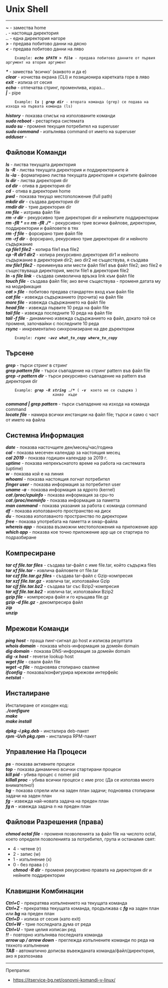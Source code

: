 # Unix Shell
-----------------------------------------------  

**_~_** - замества home  
**_._** - настояща директория  
**_.._** - една директория нагоре  
**_>_**  - предава побитово данни на дясно  
**_<_**  - предава побитово данни на ляво  
<pre><code>    Example: <b><i>echo $PATH > file</i></b> - предава побитово данните от първия аргумент на втория аргумент  </code></pre> 
**_*_** - замества 'всичко' (каквото и да е)  
**_clear_** - изчиства екрана (CLI) и позиционира каретката горе в ляво  
**_exit_** - излиза от сесия  
**_echo_** - отпечатва стринг, променлива, израз...  
**_|_** - pipe  
<pre><code>    Example: <b><i>ls | grep dir</i></b> - втората команда (grep) се подава на изхода на първата команда (ls)</code></pre>
**_history_** - показва списък на използваните команди  
**_sudo reboot_** - рестартира системата  
**_sudo su_** - променя текущия потребител на superuser  
**_sudo command_** - изпълнява command от името на superuser  
**_adduser_** -  


## Файлови Команди  
**_ls_** - листва текущата директория  
**_ls -R_** - листва текущата директория и поддиректориите ѝ  
**_ls -la_** - форматирано листва текущата директория и скритите файлове  
**_ls dir_** - листва директория dir  
**_cd dir_** - отива в директория dir  
**_cd_** - отива в директория home  
**_pwd_** - показва текущо местоположение (full path)  
**_mkdir dir_** - създава директория dir  
**_rmdir dir_** - трие директория dir  
**_rm file_** - изтрива файл file  
**_rm -r dir_** - рекурсивно трие директория dir и нейнитите поддиректории    
**_rm -fR *  ==  rm -fR ./*_** - рекурсивно трие всички файлове, директории, поддиректории и файловете в тях  
**_rm -f file_** - форсирано трие файл file  
**_rm -rf dir_** - форсирано, рекурсивно трие директория dir и нейното съдържание  
**_cp file1 file2_** - копира file1 във file2  
**_cp -R dir1 dir2_** - копира рекурсивно директория dir1 и нейното съдържание в директория dir2; ако dir2 не съществува, я създава  
**_mv file1 file2_** - преименува или мести файл file1 във файл file2; ако file2 е съществуваща директория, мести file1 в директория file2  
**_ln -s file link_** - създава символична връзка link към файл file  
**_touch file_** - създава файл file; ако вече съществува - променя датата му на модификация    
**_cat > file_** - побитово предава стандартен вход към файл file  
**_cat file_** - извежда съдържанието (прочита) на файл file  
**_more file_** - извежда съдържанието на файл file  
**_head file_** - извежда първите 10 реда на файл file  
**_tail file_** - извежда последните 10 реда на файл file  
**_tail -f file_** - динамично извежда съдържанието на файл, докато той се променя, започвайки с последните 10 реда  
**_rsync_** - инкрементално синхронизиране на две дъректории  
<pre><code>    Example: <b><i>rsync -avz what_to_copy where_to_copy</i></b></code></pre>

## Търсене   
**_grep_** - търси стринг в стринг  
**_grep pattern file_** - търси съвпадение на стринг pattern във файл file  
**_grep -r pattern dir_** - търси рекурсивно съвпадение на pattern във директория dir  
<pre><code>    Example: <b><i>grep -R string ./*</i></b> ( <b><i>-v</i></b>  което не се съдържа )
                     <i>какво  къде</i></code></pre>
**_command | grep pattern_** - търси съвпадение на изхода на команда command  
**_locate file_** - намира всички инстанции на файл file; търси и само с част от името на файла  

## Системна Информация
**_date_** - показва насточщите ден/месец/час/година  
**_cal_** - показва месечен календар за настоящия месец  
**_cal 2019_** - показва годишен календар за 2019 г.  
**_uptime_** - показва непрекъснатото време на работа на системата (uptime)  
**_w_** - показва кой е на линия  
**_whoami_** - показва настоящия логнат потребител  
**_finger user_** - показва информация за потребител user  
**_uname -a_** - показва информация за ядрото (kernel)  
**_cat /proc/cpuinfo_** - показва информация за cpu-то  
**_cat /proc/meminfo_** - показва информация за паметта  
**_man command_** - показва указания за работа с команда command  
**_df_** - показва използваното пространство на диск  
**_du_** - показва използваното пространство по директории  
**_free_** - показва употребата на паметта и swap-файла  
**_whereis app_** - показва възможни местоположения на приложение app  
**_which app_** - показва кое точно приложение app ще се стартира по подразбиране  

## Компресиране
**_tar cf file.tar files_** - създава tar-файл с име file.tar, който съдържа files  
**_tar xf file.tar_** - извлича файловете от file.tar  
**_tar czf file.tar.gz files_** - създава tar-файл с Gzip-компресия  
**_tar xzf file.tar.gz_** - извлича tar, използвайки Gzip  
**_tar cjf file.tar.bz2_** - създава tar със Bzip2-компресия  
**_tar xjf file.tar.bz2_** - извлича tar, използвайки Bzip2  
**_gzip file_** - компресира файл и го кръщава file.gz  
**_gzip -d file.gz_** - декомпресира файл  
**_zip_**  
**_unzip_**  

## Мрежови Команди
**_ping host_** - праща пинг-сигнал до host и изписва резултата  
**_whois domain_** - показва whois-информация за домейн domain  
**_dig domain_** - показва DNS-информация за домейн domain  
**_dig -x host_** - reverse lookup host  
**_wget file_** - сваля файл file  
**_wget -c file_** - подновява стопирано сваляне  
**_ifconfig_** - показва/конфигурира мрежови интерфейс  
**_netstat_** -  

## Инсталиране
Инсталиране от изходен код:  
**_./configure_**  
**_make_**  
**_make install_**  

**_dpkg -i pkg.deb_** - инсталира deb-пакет  
**_rpm -Uvh pkg.rpm_** - инсталира RPM-пакет  

## Управление На Процеси
**_ps_** - показва активните процеси  
**_top_** - показва динамично всички стартирани процеси  
**_kill pid_** - убива процес с nomer pid  
**_killall proc_** - убива всички процеси с име proc (Да се използва много внимателно!)  
**_bg_** - показва спрели или на заден план задачи; подновява стопирани задачи на заден план  
**_fg_** - извежда най-новата задача на преден план  
**_fg n_** - извежда задача n на преден план  

## Файлови Разрешения (права)
**_chmod octal file_** - променя позволенията за файл file на числото octal, което определя позволенията за потребител, група и останалия свят:  
- 4 - четене (r)  
- 2 - запис (w)  
- 1 - изпълнение (x)  
- 0 - без права (-)  
**_chmod -R dir_** - променя рекурсивно правата на директория dir и нейните поддиректории  


## Клавишни Комбинации
**_Ctrl+C_** - прекратява изпълнението на текущата команда  
**_Ctrl+Z_** - прекратява текущата команда, продължава с **_fg_** на заден план или **_bg_** на преден план  
**_Ctrl+D_** - излиза от сесия (като exit)  
**_Ctrl+W_** - трие последната дума от реда  
**_Ctrl+U_** - трие целия изписан ред    
**_!!_** - повторно изпълнява последната команда  
**_arrow up / arrow down_** - преглежда изпълнените команди по реда на тяхното изпълнение  
**_TAB_** - автоматично дописва въвежданата команда/файл/директория, ако я разпознава  

--------------------------------------
Препратки:  
- https://itservice-bg.net/osnovni-komandi-v-linux/  
